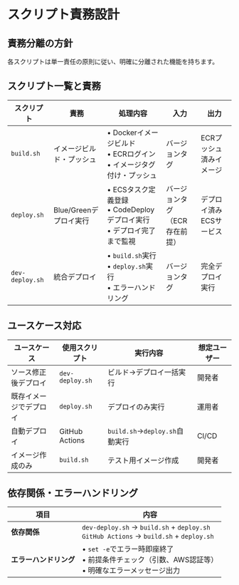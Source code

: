 # スクリプト責務設計

## 責務分離の方針

各スクリプトは単一責任の原則に従い、明確に分離された機能を持ちます。

## スクリプト一覧と責務

| スクリプト | 責務 | 処理内容 | 入力 | 出力 |
|-----------|------|----------|------|------|
| `build.sh` | イメージビルド・プッシュ | • Dockerイメージビルド<br>• ECRログイン<br>• イメージタグ付け・プッシュ | バージョンタグ | ECRプッシュ済みイメージ |
| `deploy.sh` | Blue/Greenデプロイ実行 | • ECSタスク定義登録<br>• CodeDeployデプロイ実行<br>• デプロイ完了まで監視 | バージョンタグ<br>（ECR存在前提） | デプロイ済みECSサービス |
| `dev-deploy.sh` | 統合デプロイ | • `build.sh`実行<br>• `deploy.sh`実行<br>• エラーハンドリング | バージョンタグ | 完全デプロイ実行 |

## ユースケース対応

| ユースケース | 使用スクリプト | 実行内容 | 想定ユーザー |
|-------------|---------------|----------|-------------|
| ソース修正後デプロイ | `dev-deploy.sh` | ビルド→デプロイ一括実行 | 開発者 |
| 既存イメージでデプロイ | `deploy.sh` | デプロイのみ実行 | 運用者 |
| 自動デプロイ | GitHub Actions | `build.sh`→`deploy.sh`自動実行 | CI/CD |
| イメージ作成のみ | `build.sh` | テスト用イメージ作成 | 開発者 |

## 依存関係・エラーハンドリング

| 項目 | 内容 |
|------|------|
| **依存関係** | `dev-deploy.sh` → `build.sh` + `deploy.sh`<br>`GitHub Actions` → `build.sh` + `deploy.sh` |
| **エラーハンドリング** | • `set -e`でエラー時即座終了<br>• 前提条件チェック（引数、AWS認証等）<br>• 明確なエラーメッセージ出力 |